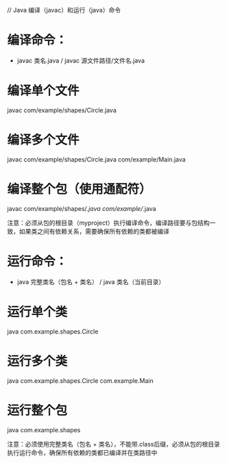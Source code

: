 // Java 编译（javac）和运行（java）命令

# 编译命令：
- javac 类名.java / javac 源文件路径/文件名.java

# 编译单个文件
javac com/example/shapes/Circle.java

# 编译多个文件
javac com/example/shapes/Circle.java com/example/Main.java

# 编译整个包（使用通配符）
javac com/example/shapes/*.java com/example/*.java

注意：必须从包的根目录（myproject）执行编译命令，编译路径要与包结构一致，如果类之间有依赖关系，需要确保所有依赖的类都被编译



# 运行命令：
- java 完整类名（包名 + 类名） / java 类名（当前目录）

# 运行单个类
java com.example.shapes.Circle

# 运行多个类
java com.example.shapes.Circle com.example.Main

# 运行整个包
java com.example.shapes

注意：必须使用完整类名（包名 + 类名），不能带.class后缀，必须从包的根目录执行运行命令，确保所有依赖的类都已编译并在类路径中